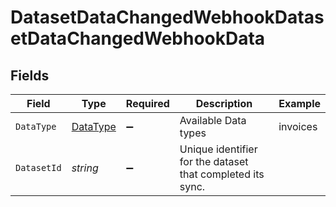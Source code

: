 # DatasetDataChangedWebhookDatasetDataChangedWebhookData


## Fields

| Field                                                      | Type                                                       | Required                                                   | Description                                                | Example                                                    |
| ---------------------------------------------------------- | ---------------------------------------------------------- | ---------------------------------------------------------- | ---------------------------------------------------------- | ---------------------------------------------------------- |
| `DataType`                                                 | [DataType](../../models/shared/DataType.md)                | :heavy_minus_sign:                                         | Available Data types                                       | invoices                                                   |
| `DatasetId`                                                | *string*                                                   | :heavy_minus_sign:                                         | Unique identifier for the dataset that completed its sync. |                                                            |